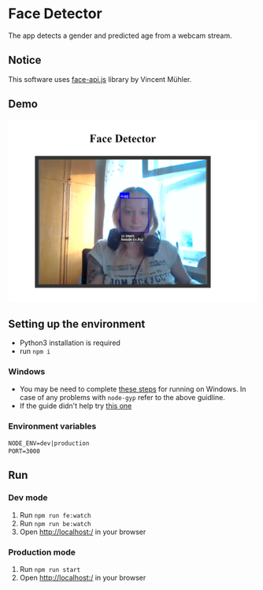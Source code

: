 # Face Detector
The app detects a gender and predicted age from a webcam stream.

## Notice
This software uses [face-api.js](https://github.com/justadudewhohacks/face-api.js) library by Vincent Mühler.

## Demo
![Demo](./demo/1.png)

## Setting up the environment
- Python3 installation is required
- run `npm i`
### Windows
- You may be need to complete [these steps](https://github.com/nodejs/node-gyp#on-windows) for running on Windows.
In case of any problems with `node-gyp` refer to the above guidline.
- If the guide didn't help try [this one](https://github.com/nodejs/node-gyp/blob/main/docs/Updating-npm-bundled-node-gyp.md)
### Environment variables
```
NODE_ENV=dev|production
PORT=3000
```

## Run
### Dev mode
1. Run `npm run fe:watch`
2. Run `npm run be:watch`
3. Open [http://localhost:<PORT>/](http://localhost:<PORT>/) in your browser

### Production mode
1. Run `npm run start`
2. Open [http://localhost:<PORT>/](http://localhost:<PORT>/) in your browser